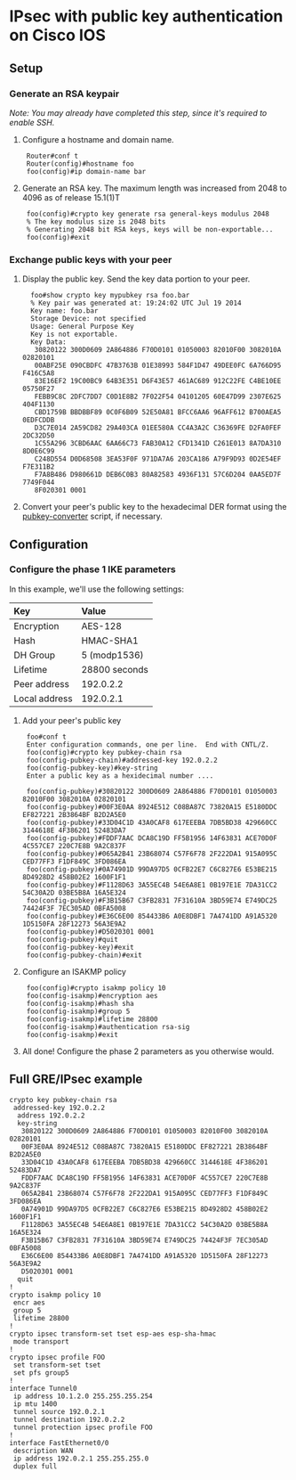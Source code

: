 # IPsec with public key authentication on Cisco IOS
## Setup
### Generate an RSA keypair
_Note: You may already have completed this step, since it's required to enable SSH._

1. Configure a hostname and domain name.

        Router#conf t
        Router(config)#hostname foo
        foo(config)#ip domain-name bar

2. Generate an RSA key. The maximum length was increased from 2048 to 4096 as of release 15.1(1)T

        foo(config)#crypto key generate rsa general-keys modulus 2048
        % The key modulus size is 2048 bits
        % Generating 2048 bit RSA keys, keys will be non-exportable...
        foo(config)#exit

### Exchange public keys with your peer
1. Display the public key. Send the key data portion to your peer.

         foo#show crypto key mypubkey rsa foo.bar
         % Key pair was generated at: 19:24:02 UTC Jul 19 2014
         Key name: foo.bar
         Storage Device: not specified
         Usage: General Purpose Key
         Key is not exportable.
         Key Data:
          30820122 300D0609 2A864886 F70D0101 01050003 82010F00 3082010A 02820101
          00ABF25E 090CBDFC 47B3763B 01E38993 584F1D47 49DEE0FC 6A766D95 F416C5A8
          83E16EF2 19C00BC9 64B3E351 D6F43E57 461AC689 912C22FE C4BE10EE 05750F27
          FEBB9C8C 2DFC7DD7 C0D1E8B2 7F022F54 04101205 60E47D99 2307E625 404F1130
          CBD1759B BBDBBF89 0C0F6B09 52E50A81 BFCC6AA6 96AFF612 B700AEA5 0EDFCDDB
          D3C7E014 2A59CD82 29A403CA 01EE580A CC4A3A2C C36369FE D2FA0FEF 2DC32D50
          1C55A296 3CBD6AAC 6AA66C73 FAB30A12 CFD1341D C261E013 8A7DA310 8D0E6C99
          C248D554 D0D68508 3EA53F0F 971DA7A6 203CA186 A79F9D93 0D2E54EF F7E311B2
          F7A8B486 D980661D DEB6C0B3 80A82583 4936F131 57C6D204 0AA5ED7F 7749F044
          8F020301 0001

2. Convert your peer's public key to the hexadecimal DER format using the [pubkey-converter][pubkey-converter] script, if necessary.

[pubkey-converter]: https://git.dn42.dev/ryan/pubkey-converter/raw/master/pubkey-converter.pl "Public key conversion script"

## Configuration
### Configure the phase 1 IKE parameters
In this example, we'll use the following settings:

| Key           | Value         |
| :------------ | :------------ |
| Encryption    | AES-128       |
| Hash          | HMAC-SHA1     |
| DH Group      | 5 (modp1536)  |
| Lifetime      | 28800 seconds |
| Peer address  | 192.0.2.2     |
| Local address | 192.0.2.1     |

1. Add your peer's public key

        foo#conf t
        Enter configuration commands, one per line.  End with CNTL/Z.
        foo(config)#crypto key pubkey-chain rsa
        foo(config-pubkey-chain)#addressed-key 192.0.2.2
        foo(config-pubkey-key)#key-string
        Enter a public key as a hexidecimal number ....

        foo(config-pubkey)#30820122 300D0609 2A864886 F70D0101 01050003 82010F00 3082010A 02820101
        foo(config-pubkey)#00F3E0AA 8924E512 C08BA87C 73820A15 E5180DDC EF827221 2B3864BF B2D2A5E0
        foo(config-pubkey)#33D04C1D 43A0CAF8 617EEEBA 7DB5BD38 429660CC 3144618E 4F386201 52483DA7
        foo(config-pubkey)#FDDF7AAC DCA8C19D FF5B1956 14F63831 ACE70D0F 4C557CE7 220C7E8B 9A2C837F
        foo(config-pubkey)#065A2B41 23B68074 C57F6F78 2F222DA1 915A095C CED77FF3 F1DF849C 3FD086EA
        foo(config-pubkey)#0A74901D 99DA97D5 0CFB22E7 C6C827E6 E53BE215 8D4928D2 458B02E2 1600F1F1
        foo(config-pubkey)#F1128D63 3A55EC4B 54E6A8E1 0B197E1E 7DA31CC2 54C30A2D 03BE5B8A 16A5E324
        foo(config-pubkey)#F3B15B67 C3FB2831 7F31610A 3BD59E74 E749DC25 74424F3F 7EC305AD 0BFA5008
        foo(config-pubkey)#E36C6E00 854433B6 A0E8DBF1 7A4741DD A91A5320 1D5150FA 28F12273 56A3E9A2
        foo(config-pubkey)#D5020301 0001
        foo(config-pubkey)#quit
        foo(config-pubkey-key)#exit
        foo(config-pubkey-chain)#exit

2. Configure an ISAKMP policy

        foo(config)#crypto isakmp policy 10
        foo(config-isakmp)#encryption aes
        foo(config-isakmp)#hash sha
        foo(config-isakmp)#group 5
        foo(config-isakmp)#lifetime 28800
        foo(config-isakmp)#authentication rsa-sig
        foo(config-isakmp)#exit

3. All done! Configure the phase 2 parameters as you otherwise would.

## Full GRE/IPsec example
    crypto key pubkey-chain rsa
     addressed-key 192.0.2.2
      address 192.0.2.2
      key-string
       30820122 300D0609 2A864886 F70D0101 01050003 82010F00 3082010A 02820101
       00F3E0AA 8924E512 C08BA87C 73820A15 E5180DDC EF827221 2B3864BF B2D2A5E0
       33D04C1D 43A0CAF8 617EEEBA 7DB5BD38 429660CC 3144618E 4F386201 52483DA7
       FDDF7AAC DCA8C19D FF5B1956 14F63831 ACE70D0F 4C557CE7 220C7E8B 9A2C837F
       065A2B41 23B68074 C57F6F78 2F222DA1 915A095C CED77FF3 F1DF849C 3FD086EA
       0A74901D 99DA97D5 0CFB22E7 C6C827E6 E53BE215 8D4928D2 458B02E2 1600F1F1
       F1128D63 3A55EC4B 54E6A8E1 0B197E1E 7DA31CC2 54C30A2D 03BE5B8A 16A5E324
       F3B15B67 C3FB2831 7F31610A 3BD59E74 E749DC25 74424F3F 7EC305AD 0BFA5008
       E36C6E00 854433B6 A0E8DBF1 7A4741DD A91A5320 1D5150FA 28F12273 56A3E9A2
       D5020301 0001
      quit
    !
    crypto isakmp policy 10
     encr aes
     group 5
     lifetime 28800
    !
    crypto ipsec transform-set tset esp-aes esp-sha-hmac
     mode transport
    !
    crypto ipsec profile FOO
     set transform-set tset
     set pfs group5
    !
    interface Tunnel0
     ip address 10.1.2.0 255.255.255.254
     ip mtu 1400
     tunnel source 192.0.2.1
     tunnel destination 192.0.2.2
     tunnel protection ipsec profile FOO
    !
    interface FastEthernet0/0
     description WAN
     ip address 192.0.2.1 255.255.255.0
     duplex full

